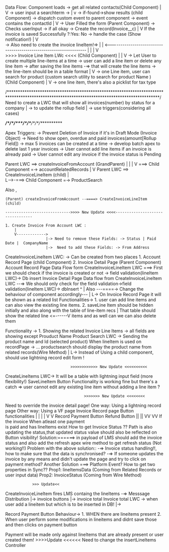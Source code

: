   Data Flow: 
 Component loads -> get all related contacts(Child Component)
     |
     V
      -> user input a searchterm ->
      |
      v
       -> if-found->show results (child Component) -> dispatch custom event to parent component -> event contains the contactId
       |
       V 
        -> User Filled the form (Parent Component) -> Checks userInput -> if all okay -> Create the record(Invoice__c)
        |
        V
        If the invoice is saved Successfully ?:Yes: No -> handle the case (Show notification!)
                                               |
                                               V                                         
                                                -> Also need to create the invoice lineItem!=>
                                                                                              |
                                                                                              |
                           <------------------------------------------------------------------
                          |
                          |
                          |
                          V  
         >>>> Invoice Line Item LWc <<<< (Child Component)
                           |
                           |
                           V
-> Let User to create multiple line-items at a time
-> user can add a line item or delete any line item
-> after saving the line items -=> that will create the line items 
-> the line-item should be in a table format
  |
  V -> one Line item, user can search for product (custom search utility to search for product Name ) (Child Component)
      |
      V -> one line item, there's also a picklist for tax type

/*********************************************************************************************************************************************/
Need to create a LWC that will show all invoices(number) by status for a company
|
 -> to update the rollup field 
   |
    -> use triggers(considering all cases)

*************/\**/\****/\***/\*****/\*****/\****/\**/\***********

Apex Triggers: 
-> Prevent Deletion of Invoice if it's in Draft Mode (Invoice Object)
-> Need to show open, overdue and paid invoices(amount[Rollup Field])
-> max 5 invoices can be created at a time
-> develop batch apex to delete last 1 year invoices
-> User cannot add line items if an invoice is already paid
-> User cannot edit any invoice if the invoice status is Pending

Parent LWC ==> createInvoiceFromAccount (GrandParent)
              |          |
              |          V ===> Child Component =-> accountRelatedRecords
              |
              V
Parent LWC ==> CreateInvoiceLineItem (child)
       |               
       L-->-===> Child Component =-> ProductSearch

Also ,

    (Parent) createInvoiceFromAccount --====> CreateInvoiceLineItem (child)

    ----------------------------->>>> New Update <<<<---------------------------------
    
    1. Create Invoice From Account LWC :
        |
        V-------------> 
                      |-> Need to remove these Fields: -> Status | Paid Date |  CompanyName
                      |->  Need to add these Fields: -> From Address        

CreateInvoiceLineItem LWC: -> Can be created from two places
                            1. Account Record Page (child Component)
                            2. Invoice Detail Page (Parent Component) 
Account Record Page Data Flow form CreateInvoiceLineItem LWC ===> First we should check if the invoice is created or not -> field validation(lineItem LWC)-> Db insert
Invoice Detail Page Data flow from CreateInvoiceLineItem LWC --=> We should only check for the field validation->field validation(lineItem LWC)-> dbInsert
                                                               ^
                                                               |
Also ---====-> Change the behaviour of component accordingly--- 
                           |
                           L-> On Invoice Record Page it will be shown as a related list 
                           Functionalities-> 1. user can add line items and can also view the existing line items.
                                             2. saveLine Item should be hidden initially and also along with the table of line-item recs 
                                                           |
That table should show the related line            <=------V 
items and as well can we can also delete them    

Functionality -> 1. Showing the related Invoice Line Items -> all fields are showing except Prouduct Name 
Product Search LWC -> Sending the product name and Id (selected product)
When lineItem is used on recordPage -> ... productsearch should display the product name from related records(Wire Method)
    |
    L-> Instead of Using a child component, should use lightning record edit form !

                                 >>>>>>>>>>>> New Update <<<<<<<<<<
CreateLineItems LWC-> It will  be a table with lightning input field (more flexibility!)
SaveLineItem Button Functionality is working fine but there's a catch => user cannot edit any 
                                                                         existing line item without 
                                                                         adding a line item ?
 
                                       >>>>>>> New Update <<<<<<<<
Need to override the invoice detail page!
One way: Using a lightning record page
Other way: Using a VF page 
                                             Invoice Record page Button functionalities
                                                  |                           |
                                                  |                           |
                                                  V                           V
                                         Record Payment Button           Refund Button
                                                 ||                           ||
                                                 VV                           VV
                                               If the invoice               When atleast one payment                                                
                                               is paid and has lineItems    exist 
How to get Invoice Status ??
Path is also updating the status,that updated status value should also be reflected on Button visibility!
Solution:======> in payload of LMS should add the invoice status and also add the refresh apex wire method to get refresh status (Not working!!)
Problem with the above solution::
-=> Invoice status handling!!, how to make sure that the data is synchronised?
-=> If someone updates the invoice by any means and didn't update the page and try to click on payment method? 
Another Solution ===> Platform Event? 
How to get two properties in Sync??
Prop1: lineItemsData (Coming from Related Records or user input data)
Prop2: InvoiceStatus (Coming from Wire Method)

                >>> Update<<
CreateInvoiceLineItem fires LMS containg the lineItems -=> Messsage Distribution
                                                                     |-> invoice buttons 
                                                                     |-> invoice total 
Invoice total LWC -> when user add a lineitem but which is to be inserted in DB!
                                                                      |->                                                          

Record Payment Button Behaviour-> 1. WHEN there are lineitems present
                                  2. When user perform some modifications in lineitems and didnt save those and then clicks on payment button 

Payment will be made only against lineItems that are already present or user created them! 
                                 >>>>Update <<<<<<
Need to change the insertLineItems Controller 
